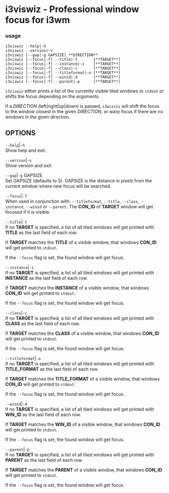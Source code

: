 # i3viswiz - Professional window focus for i3wm 

### usage

```text
i3viswiz --help|-h
i3viswiz --version|-v
i3viswiz [--gap|-g GAPSIZE] **DIRECTION**
i3viswiz [--focus|-f] --title|-t       [**TARGET**]
i3viswiz [--focus|-f] --instance|-i    [**TARGET**]
i3viswiz [--focus|-f] --class|-c       [**TARGET**]
i3viswiz [--focus|-f] --titleformat|-o [**TARGET**]
i3viswiz [--focus|-f] --winid|-d       [**TARGET**]
i3viswiz [--focus|-f] --parent|-p      [**TARGET**]
```

`i3viswiz` either prints a list of the currently visible
tiled windows to `stdout` or shifts the focus depending on
the arguments. 

If a *DIRECTION* (left|right|up|down) is passed, `i3wizvis`
will shift the focus to the window closest in the given
*DIRECTION*, or warp focus if there are no windows in the
given direction. 



OPTIONS
-------

`--help`|`-h`  
Show help and exit.

`--version`|`-v`  
Show version and exit.

`--gap`|`-g` GAPSIZE  
Set GAPSIZE (defaults to 5). GAPSIZE is the distance in
pixels from the current window where new focus will be
searched. 

`--focus`|`-f`  
When used in conjunction with: `--titleformat`, `--title`,
`--class`, `--instance`, `--winid` or `--parent`. The
**CON_ID** of **TARGET** window will get focused if it is
visible.

`--title`|`-t`  
If no **TARGET** is specified, a list of all tiled windows
will get printed with **TITLE** as the last field of each
row. 

If **TARGET** matches the **TITLE** of a visible window,
that windows **CON_ID** will get printed to `stdout`. 

If the `--focus` flag is set, the found window will get
focus.

`--instance`|`-i`  
If no **TARGET** is specified, a list of all tiled windows
will get printed with **INSTANCE** as the last field of each
row. 

If **TARGET** matches the **INSTANCE** of a visible window,
that windows **CON_ID** will get printed to `stdout`. 

If the `--focus` flag is set, the found window will get
focus.

`--class`|`-c`  
If no **TARGET** is specified, a list of all tiled windows
will get printed with **CLASS** as the last field of each
row. 

If **TARGET** matches the **CLASS** of a visible window,
that windows **CON_ID** will get printed to `stdout`. 

If the `--focus` flag is set, the found window will get
focus.

`--titleformat`|`-o`  
If no **TARGET** is specified, a list of all tiled windows
will get printed with **TITLE_FORMAT** as the last field of
each row. 

If **TARGET** matches the **TITLE_FORMAT** of a visible
window, that windows **CON_ID** will get printed to
`stdout`. 

If the `--focus` flag is set, the found window will get
focus.

`--winid`|`-d`  
If no **TARGET** is specified, a list of all tiled windows
will get printed with **WIN_ID** as the last field of each
row. 

If **TARGET** matches the **WIN_ID** of a visible window,
that windows **CON_ID** will get printed to `stdout`. 

If the `--focus` flag is set, the found window will get
focus.


`--parent`|`-p`  
If no **TARGET** is specified, a list of all tiled windows
will get printed with **PARENT** as the last field of each
row. 

If **TARGET** matches the **PARENT** of a visible window,
that windows **CON_ID** will get printed to `stdout`. 

If the `--focus` flag is set, the found window will get
focus.



